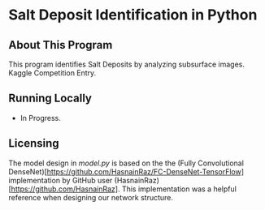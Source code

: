 Salt Deposit Identification in Python
==================

## About This Program

This program identifies Salt Deposits by analyzing subsurface images. Kaggle Competition Entry.

## Running Locally

- In Progress.

## Licensing

The model design in _model.py_ is based on the the (Fully Convolutional DenseNet)[https://github.com/HasnainRaz/FC-DenseNet-TensorFlow] implementation by GitHub user (HasnainRaz)[https://github.com/HasnainRaz]. This implementation was a helpful reference when designing our network structure.
